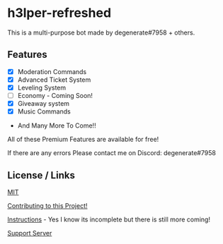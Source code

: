 # h3lper-refreshed

This is a multi-purpose bot made by degenerate#7958 + others.

## Features

- [x] Moderation Commands
- [x] Advanced Ticket System
- [x] Leveling System
- [ ] Economy - Coming Soon!
- [x] Giveaway system
- [x] Music Commands
- And Many More To Come!!

All of these Premium Features are available for free!

If there are any errors Please contact me on Discord: degenerate#7958

## License / Links

[MIT](https://choosealicense.com/licenses/mit/)

[Contributing to this Project!](./.github/CONTRIBUTING.md)

[Instructions](./.github/INSTRUCTIONS.md) - Yes I know its incomplete but there is still more coming!

[Support Server](https://discord.gg/9j8qcsVFQX)
